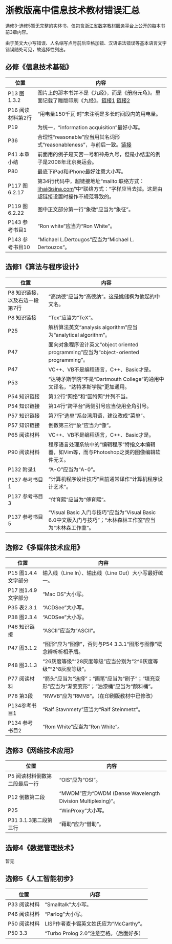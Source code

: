 # 浙教版高中信息技术教材错误汇总

选修3-选修5暂无完整的实体书，仅包含[浙江省数字教材服务平台](http://www.zjeav.com/)上公开的每本书前3章内容。

由于英文大小写错误、人名缩写点号前后空格加错、汉语语法错误等基本语言文字错误随处可见，故选择性列出。

## 必修《信息技术基础》

|位置|内容|
|-|-|
|P13 图1.3.2|图片上的那本书并不是《九经》，而是《册府元龟》。里面记载了雕版印刷《九经》。[链接1](https://ctext.org/library.pl?if=gb&file=6198&page=72&remap=gb) [链接2](https://www.ixueshu.com/document/8b5c3de361b79bb8318947a18e7f9386.html)|
|P16 阅读材料第2行|“用电量150千瓦·时”未注明是多长时间段内的用电量。|
|P19|为统一，“information acquisition”最好小写。|
|P36|合理性“reasonable”应当用其名词形式“reasonableness”，与前后一致。[链接](https://www.virtualsalt.com/evalu8it.htm)|
|P41 本章小结|前面用的例子是天宫一号和神舟九号，但是小结里的例子是2008年北京奥运会。|
|P80|最底下iPad和iPhone最好注意大小写。|
|P117 图6.2.17|第34行代码中，超链接地址“mailto:联络方式：lihai@sina.com”中“联络方式：”字样应当去掉。这是由超链接设置时操作不规范导致的。|
|P119 图6.2.22|图中正文部分第一行“象徵”应当为“象征”。|
|P143 参考书目1|“Ron white”应当为“Ron White”。|
|P143 参考书目10|“Michael L.Dertougos”应当为“Michael L. Dertouzos”。|

## 选修1《算法与程序设计》

|位置|内容|
|-|-|
|P8 知识链接，以及右边一段第7行|“高纳德”应当为“高德纳”。这是姚储枫为他起的中文名。|
|P8 知识链接|“Tex”应当为“TeX”。|
|P25|解析算法英文“analysis algorithm”应当为“analytical algorithm”。|
|P47|面向对象程序设计英文“object oriented programming”应当为“object-oriented programming”。|
|P47|VC++、VB不是编程语言，C++、Basic才是。|
|P53|“达特矛斯学院”不是“Dartmouth College”的通用中文译名，“达特茅斯学院”更加通用。|
|P54 知识链接|第12行“网络”和“因特网”并列不当。|
|P54 知识链接|第14行“跨平台”两侧引号应当使用全角引号。|
|P57 知识链接|第7行“选单”系台湾用语，建议改成“菜单”。|
|P57 知识链接|倒数第三行“象”应当为“像”。|
|P65 阅读材料|VC++、VB不是编程语言，C++、Basic才是。|
|P90 阅读材料|程序语言处理系统中的“编辑程序”特指文本编辑器，如Vim等，而与Photoshop之类的图像编辑软件无关。|
|P132 附录1|“A-O”应当为“A-0”。|
|P137 参考书目1|“计算机程序设计技巧”目前通常译作“计算机程序设计艺术”。|
|P137 参考书目3|“付育熙”应当为“傅育熙”。|
|P137 参考书目5|“Visual Basic 入门与技巧”应当为“Visual Basic 6.0中文版入门与技巧”；“木林森林工作室”应当为“木林森工作室”。|

## 选修2《多媒体技术应用》

|位置|内容|
|-|-|
|P15 图1.4.4文字部分|输入线（Line In）、输出线（Line Out）大小写最好统一。|
|P17 图1.4.9文字部分|“Mac OS”大小写。|
|P35 表2.3.1|“ACDSee”大小写。|
|P38 图2.3.4|“ACDSee”大小写。|
|P46 知识链接|“ASCⅡ”应当为“ASCII”。|
|P47 图3.1.2|“图形”应为“图像”，否则与P54 3.3.1“图形与图像”概念辨析析相矛盾。|
|P48 图3.1.3|“26灰度等级”“28灰度等级”应当分别为“2^6灰度等级”“2^8灰度等级”。|
|P77 阅读材料|“箭头”应当为“选择”；“画笔”应当为“刷子”；“填充变形”应当为“渐变变形”；“油漆桶”应当为“颜料桶”。|
|P78 第3段|“RWVB”应为“RMVB”。（在印刷版教材中已修改）|
|P134参考书目1|“Ralf Stavnmety”应当为“Ralf Steinmetz”。|
|P134 参考书目2|“Rom White”应当为“Ron White”。|

## 选修3《网络技术应用》

|位置|内容|
|-|-|
|P5 阅读材料倒数第二段最后一行|“OIS”应为“OSI”。|
|P12 倒数第二段|“MWDM”应为“DWDM (Dense Wavelength Division Multiplexing)”。|
|P25|“WinProxy”大小写。|
|P31 3.1.3第二段第三行|“藉助”应为“借助”。|

## 选修4《数据管理技术》

暂无

## 选修5《人工智能初步》

|位置|内容|
|-|-|
|P33 阅读材料|“Smalltalk”大小写。|
|P46 阅读材料|“Parlog”大小写。|
|P50 阅读材料|LISP作者麦卡锡英文姓氏应为“McCarthy”。|
|P50 3.3|“Turbo Prolog 2.0”注意空格。（后面好多）|
